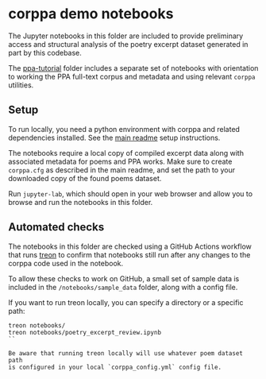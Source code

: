 # corppa demo notebooks

The Jupyter notebooks in this folder are included to provide preliminary
access and structural analysis of the poetry excerpt dataset generated 
in part by this codebase.

The [ppa-tutorial](ppa-tutorial) folder includes a separate set of notebooks
with orientation to working the PPA full-text corpus and metadata and using
relevant `corppa` utilities.


## Setup

To run locally, you need a python environment with corppa and related
dependencies installed. See the [main readme](.../README.md) setup instructions.

The notebooks require a local copy of compiled excerpt data along with associated
metadata for poems and PPA works. Make sure to create `corppa.cfg` as
described in the main readme, and set the path to your downloaded copy of 
the found poems dataset.

Run `jupyter-lab`, which should open in your web browser and allow
you to browse and run the notebooks in this folder.

## Automated checks

The notebooks in this folder are checked using a GitHub Actions workflow
that runs [treon](https://github.com/ReviewNB/treon) to confirm that
notebooks still run after any changes to the corppa code used in the notebook.

To allow these checks to work on GitHub, a small set of sample data is
included in the `/notebooks/sample_data` folder, along with a config file.

If you want to run treon locally, you can specify a directory or a specific path:

```console
treon notebooks/
treon notebooks/poetry_excerpt_review.ipynb
``

Be aware that running treon locally will use whatever poem dataset path
is configured in your local `corppa_config.yml` config file.


 